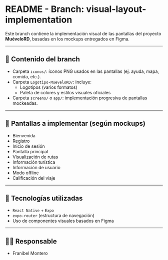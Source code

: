 # README - Branch: visual-layout-implementation

Este branch contiene la implementación visual de las pantallas del proyecto **MuéveloRD**, basadas en los mockups entregados en Figma.

---

## 🧩 Contenido del branch

- Carpeta `iconos/`: íconos PNG usados en las pantallas (ej. ayuda, mapa, comida, etc.).
- Carpeta `Logotipo-MueveloRD/`: incluye:
  - Logotipos (varios formatos)
  - Paleta de colores y estilos visuales oficiales
- Carpeta `screens/` o `app/`: implementación progresiva de pantallas mockeadas.

---

## 🧱 Pantallas a implementar (según mockups)

- Bienvenida
- Registro
- Inicio de sesión
- Pantalla principal
- Visualización de rutas
- Información turística
- Información de usuario
- Modo offline
- Calificación del viaje

---

## 🔧 Tecnologías utilizadas

- `React Native` + `Expo`
- `expo-router` (estructura de navegación)
- Uso de componentes visuales basados en Figma

---

## 🧑‍🎨 Responsable
- Franibel Montero
